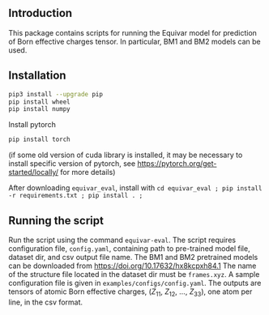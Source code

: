 ## Introduction

This package contains scripts for running the Equivar model for prediction of Born effective charges tensor. In particular, BM1 and BM2 models can be used. 

## Installation

```sh
pip3 install --upgrade pip
pip install wheel
pip install numpy
```

Install pytorch
```sh
pip install torch
```
(if some old version of cuda library is installed, it may be necessary to install specific version of pytorch, see https://pytorch.org/get-started/locally/ for more details)

After downloading `equivar_eval`, install with
`cd equivar_eval ; pip install -r requirements.txt ; pip install . ;`


## Running the script
Run the script using the command `equivar-eval`.
The script requires configuration file, `config.yaml`, containing path to pre-trained model file, dataset dir, and csv output file name. 
The BM1 and BM2 pretrained models can be downloaded from https://doi.org/10.17632/hx8kcpxh84.1
The name of the structure file located in the dataset dir must be `frames.xyz`.
A sample configuration file is given in `examples/configs/config.yaml`.
The outputs are tensors of atomic Born effective charges, ($Z_{11}$, $Z_{12}$, $\ldots$, $Z_{33}$), one atom per line, in the csv format.
